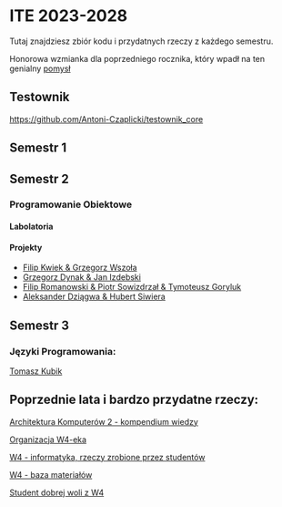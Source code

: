 # ITE 2023-2028

Tutaj znajdziesz zbiór kodu i przydatnych rzeczy z każdego semestru.

Honorowa wzmianka dla poprzedniego rocznika, który wpadł na ten genialny [pomysł](https://github.com/Ite-2022-pwr)

## Testownik 
 https://github.com/Antoni-Czaplicki/testownik_core

## Semestr 1

## Semestr 2

### Programowanie Obiektowe
 #### Labolatoria
     
 #### Projekty
   - [Filip Kwiek & Grzegorz Wszoła](https://github.com/kollibroman/ColonySimulator)
   - [Grzegorz Dynak & Jan Izdebski](https://github.com/Phario/ABM_Proj_OOP)
   - [Filip Romanowski & Piotr Sowizdrzał & Tymoteusz Goryluk](https://github.com/nukemain/SymulacjaBR)
   - [Aleksander Dziągwa & Hubert Siwiera](https://github.com/plOloV2/Symulacja)
## Semestr 3
  
  ### Języki Programowania:
  [Tomasz Kubik](https://github.com/ITE-2023-2028/semestr-3/tree/main/Tomasz_Kubik)
## Poprzednie lata i bardzo przydatne rzeczy:

[Architektura Komputerów 2 - kompendium wiedzy](https://github.com/westscz/ArchitekturaKomputerow2)

[Organizacja W4-eka](https://github.com/orgs/w4-pwr/repositories)

[W4 - informatyka, rzeczy zrobione przez studentów](https://github.com/Szynal/PWR-W4-INF)

[W4 - baza materiałów](https://github.com/pwrW4Materialy)

[Student dobrej woli z W4](https://github.com/pako535)
<!--

**Here are some ideas to get you started:**

🙋‍♀️ A short introduction - what is your organization all about?
🌈 Contribution guidelines - how can the community get involved?
👩‍💻 Useful resources - where can the community find your docs? Is there anything else the community should know?
🍿 Fun facts - what does your team eat for breakfast?
🧙 Remember, you can do mighty things with the power of [Markdown](https://docs.github.com/github/writing-on-github/getting-started-with-writing-and-formatting-on-github/basic-writing-and-formatting-syntax)
-->
